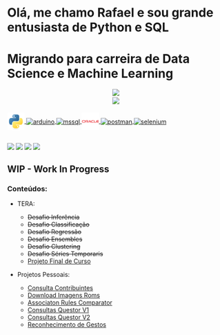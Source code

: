 # Olá, me chamo Rafael e sou grande entusiasta de Python e SQL
# Migrando para carreira de Data Science e Machine Learning
<div align="center">
  <a href="https://github.com/Rafael-T-Santos">
  <img height="160em" src="https://github-readme-stats.vercel.app/api?username=rafael-t-santos&show_icons=true&theme=algolia&include_all_commits=true&count_private=true"/>
</div>
<div align="center">
  <img height="160em" src="https://github-readme-stats.vercel.app/api/top-langs/?username=rafael-t-santos&layout=compact&langs_count=7&theme=algolia"/>
</div>
<div style="display: inline_block"><br>
  <img src="https://raw.githubusercontent.com/devicons/devicon/master/icons/python/python-original.svg" align="center" alt="Python" height="40" width="40" >
  <img src="https://cdn.worldvectorlogo.com/logos/arduino-1.svg" align="center" alt="arduino" width="40" height="40"> 
  <img src="https://www.svgrepo.com/show/303229/microsoft-sql-server-logo.svg" align="center" alt="mssql" width="40" height="40">
  <img src="https://raw.githubusercontent.com/devicons/devicon/master/icons/oracle/oracle-original.svg" align="center" alt="oracle" width="40" height="40"> 
  <img src="https://www.vectorlogo.zone/logos/getpostman/getpostman-icon.svg" align="center" alt="postman" width="40" height="40"> 
  <img src="https://raw.githubusercontent.com/detain/svg-logos/780f25886640cef088af994181646db2f6b1a3f8/svg/selenium-logo.svg" align="center" alt="selenium" width="40" height="40">


</div>
  
  ##
 
<div> 
  <a href="https://instagram.com/rafaeltoshiba" target="_blank"><img src="https://img.shields.io/badge/-Instagram-%23E4405F?style=for-the-badge&logo=instagram&logoColor=white" target="_blank"></a>
    <a href="https://www.linkedin.com/in/rafael-t-santos" target="_blank"><img src="https://img.shields.io/badge/-LinkedIn-%230077B5?style=for-the-badge&logo=linkedin&logoColor=white" target="_blank"></a> 
  <a href = "mailto:dev.rafaelsantos@outlook.com"><img src="https://img.shields.io/badge/Microsoft_Outlook-0078D4?style=for-the-badge&logo=microsoft-outlook&logoColor=white" target="_blank"></a>
  <a href="https://www.hackerrank.com/dev_rafaelsantos" target="_blank"><img src="https://img.shields.io/badge/-Hackerrank-2EC866?style=for-the-badge&logo=HackerRank&logoColor=white" target="_blank"></a> 

  ## WIP - Work In Progress
  
### Conteúdos:
  - TERA:
    - ~~Desafio Inferência~~
    - ~~Desafio Classificação~~
    - ~~Desafio Regressão~~
    - ~~Desafio Ensembles~~
    - ~~Desafio Clustering~~
    - ~~Desafio Séries Temporaris~~
    - [Projeto Final de Curso](https://github.com/Rafael-T-Santos/TERA-Recomendacao)
  
  - Projetos Pessoais:
    - [Consulta Contribuintes](https://github.com/Rafael-T-Santos/Consulta-Contribuintes)
    - [Download Imagens Roms](https://github.com/Rafael-T-Santos/request_imagens)
    - [Associaton Rules Comparator](https://github.com/Rafael-T-Santos/TERA-Association_Rules_Comparator)
    - [Consultas Questor V1](https://github.com/Rafael-T-Santos/Consultas-questor-old)
    - [Consultas Questor V2](https://github.com/Rafael-T-Santos/Consultas-questor)
    - [Reconhecimento de Gestos](https://github.com/Rafael-T-Santos/hand_recognization)
    
</div>
